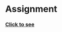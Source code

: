 # Assignment

### [Click to see](https://soumyaranjan07.notion.site/Chapter-05-Let-s-get-hooked-ff4e14e396e6446c8749cef07f70f10a)
